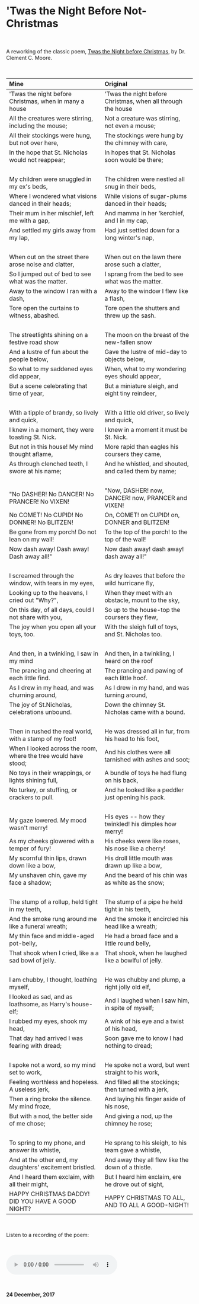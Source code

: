 # 'Twas the Night Before Not-Christmas

<br />

A reworking of the classic poem, [Twas the Night before Christmas](https://www.gutenberg.org/files/17135/17135-h/17135-h.htm), by Dr. Clement C. Moore.

<br />

**Mine**|**Original**
:-------|:-----------
'Twas the night before Christmas, when in many a house | 'Twas the night before Christmas, when all through the house
All the creatures were stirring, including the mouse; | Not a creature was stirring, not even a mouse;
All their stockings were hung, but not over here, | The stockings were hung by the chimney with care,
In the hope that St. Nicholas would not reappear; | In hopes that St. Nicholas soon would be there;
&nbsp; | &nbsp;
My children were snuggled in my ex's beds, | The children were nestled all snug in their beds,
Where I wondered what visions danced in their heads; | While visions of sugar-plums danced in their heads;
Their mum in her mischief, left me with a gap, | And mamma in her 'kerchief, and I in my cap,
And settled my girls away from my lap, | Had just settled down for a long winter's nap,
&nbsp; | &nbsp;
When out on the street there arose noise and clatter, | When out on the lawn there arose such a clatter,
So I jumped out of bed to see what was the matter. | I sprang from the bed to see what was the matter.
Away to the window I ran with a dash, | Away to the window I flew like a flash,
Tore open the curtains to witness, abashed. | Tore open the shutters and threw up the sash.
&nbsp; | &nbsp;
The streetlights shining on a festive road show | The moon on the breast of the new-fallen snow
And a lustre of fun about the people below, | Gave the lustre of mid-day to objects below,
So what to my saddened eyes did appear, | When, what to my wondering eyes should appear,
But a scene celebrating that time of year, | But a miniature sleigh, and eight tiny reindeer,
&nbsp; | &nbsp;
With a tipple of brandy, so lively and quick, | With a little old driver, so lively and quick,
I knew in a moment, they were toasting St. Nick. | I knew in a moment it must be St. Nick.
But not in this house! My mind thought aflame, | More rapid than eagles his coursers they came,
As through clenched teeth, I swore at his name; | And he whistled, and shouted, and called them by name;
&nbsp; | &nbsp;
"No DASHER! No DANCER! No PRANCER! No VIXEN! | "Now, DASHER! now, DANCER! now, PRANCER and VIXEN!
No COMET! No CUPID! No DONNER! No BLITZEN! | On, COMET! on CUPID! on, DONNER and BLITZEN!
Be gone from my porch! Do not lean on my wall! | To the top of the porch! to the top of the wall!
Now dash away! Dash away! Dash away all!" | Now dash away! dash away! dash away all!"
&nbsp; | &nbsp;
I screamed through the window, with tears in my eyes, | As dry leaves that before the wild hurricane fly,
Looking up to the heavens, I cried out "Why?", | When they meet with an obstacle, mount to the sky,
On this day, of all days, could I not share with you, | So up to the house-top the coursers they flew,
The joy when you open all your toys, too. | With the sleigh full of toys, and St. Nicholas too.
&nbsp; | &nbsp;
And then, in a twinkling, I saw in my mind | And then, in a twinkling, I heard on the roof
The prancing and cheering at each little find. | The prancing and pawing of each little hoof.
As I drew in my head, and was churning around, | As I drew in my hand, and was turning around,
The joy of St.Nicholas, celebrations unbound. | Down the chimney St. Nicholas came with a bound.
&nbsp; | &nbsp;
Then in rushed the real world, with a stamp of my foot! | He was dressed all in fur, from his head to his foot,
When I looked across the room, where the tree would have stood; | And his clothes were all tarnished with ashes and soot;
No toys in their wrappings, or lights shining full, | A bundle of toys he had flung on his back,
No turkey, or stuffing, or crackers to pull. | And he looked like a peddler just opening his pack.
&nbsp; | &nbsp;
My gaze lowered. My mood wasn't merry! | His eyes -- how they twinkled! his dimples how merry!
As my cheeks glowered with a temper of fury! | His cheeks were like roses, his nose like a cherry!
My scornful thin lips, drawn down like a bow, | His droll little mouth was drawn up like a bow,
My unshaven chin, gave my face a shadow; | And the beard of his chin was as white as the snow;
&nbsp; | &nbsp;
The stump of a rollup, held tight in my teeth, | The stump of a pipe he held tight in his teeth,
And the smoke rung around me like a funeral wreath; | And the smoke it encircled his head like a wreath;
My thin face and middle-aged pot-belly, | He had a broad face and a little round belly,
That shook when I cried, like a a sad bowl of jelly. | That shook, when he laughed like a bowlful of jelly.
&nbsp; | &nbsp;
I am chubby, I thought, loathing myself, | He was chubby and plump, a right jolly old elf,
I looked as sad, and as loathsome, as Harry's house-elf; | And I laughed when I saw him, in spite of myself;
I rubbed my eyes, shook my head, | A wink of his eye and a twist of his head,
That day had arrived I was fearing with dread; | Soon gave me to know I had nothing to dread;
&nbsp; | &nbsp;
I spoke not a word, so my mind set to work, | He spoke not a word, but went straight to his work,
Feeling worthless and hopeless. A useless jerk, | And filled all the stockings; then turned with a jerk,
Then a ring broke the silence. My mind froze, | And laying his finger aside of his nose,
But with a nod, the better side of me chose; | And giving a nod, up the chimney he rose;
&nbsp; | &nbsp;
To spring to my phone, and answer its whistle, | He sprang to his sleigh, to his team gave a whistle,
And at the other end, my daughters' excitement bristled. | And away they all flew like the down of a thistle.
And I heard them exclaim, with all their might, | But I heard him exclaim, ere he drove out of sight,
HAPPY CHRISTMAS DADDY! DID YOU HAVE A GOOD NIGHT? | HAPPY CHRISTMAS TO ALL, AND TO ALL A GOOD-NIGHT!

<br />

Listen to a recording of the poem:

<br />

<audio controls src="/assets/audio/TheNightBeforeNotChristmas.wav"></audio>

<br />

**24 December, 2017**

&nbsp;
